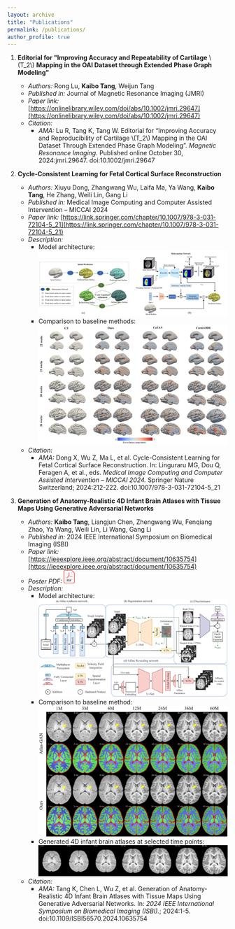 ```yaml
---
layout: archive
title: "Publications"
permalink: /publications/
author_profile: true
---
```



1. **Editorial for "Improving Accuracy and Repeatability of Cartilage** \\(T_2\\) **Mapping in the OAI Dataset through Extended Phase Graph Modeling"**
   * *Authors:* Rong Lu, **Kaibo Tang**, Weijun Tang
    * *Published in:* Journal of Magnetic Resonance Imaging (JMRI)
    * *Paper link:* [https://onlinelibrary.wiley.com/doi/abs/10.1002/jmri.29647](https://onlinelibrary.wiley.com/doi/abs/10.1002/jmri.29647)
    * *Citation:* 
      * *AMA:* Lu R, Tang K, Tang W. Editorial for “Improving Accuracy and Reproducibility of Cartilage \\(T_2\\) Mapping in the OAI Dataset Through Extended Phase Graph Modeling”. *Magnetic Resonance Imaging.* Published online October 30, 2024:jmri.29647. doi:10.1002/jmri.29647

2. **Cycle-Consistent Learning for Fetal Cortical Surface Reconstruction**
   * *Authors:* Xiuyu Dong, Zhangwang Wu, Laifa Ma, Ya Wang, **Kaibo Tang**, He Zhang, Weili Lin, Gang Li
    * *Published in:* Medical Image Computing and Computer Assisted Intervention – MICCAI 2024
    * *Paper link:* [https://link.springer.com/chapter/10.1007/978-3-031-72104-5_21](https://link.springer.com/chapter/10.1007/978-3-031-72104-5_21)
    * *Description:*
      * Model architecture:
        ![Model architecture](/images/cc1.png)
      * Comparison to baseline methods:
        ![Comparison to baseline methods](/images/cc2.png)
    * *Citation:*
      * *AMA:* Dong X, Wu Z, Ma L, et al. Cycle-Consistent Learning for Fetal Cortical Surface Reconstruction. In: Linguraru MG, Dou Q, Feragen A, et al., eds. *Medical Image Computing and Computer Assisted Intervention – MICCAI 2024.* Springer Nature Switzerland; 2024:212-222. doi:10.1007/978-3-031-72104-5_21

3. **Generation of Anatomy-Realistic 4D Infant Brain Atlases with Tissue Maps Using Generative Adversarial Networks**
   * *Authors:* **Kaibo Tang**, Liangjun Chen, Zhengwang Wu, Fenqiang Zhao, Ya Wang, Weili Lin, Li Wang, Gang Li
    * *Published in:* 2024 IEEE International Symposium on Biomedical Imaging (ISBI)
    * *Paper link:* [https://ieeexplore.ieee.org/abstract/document/10635754](https://ieeexplore.ieee.org/abstract/document/10635754)
    * *Poster PDF:* [<img src="/images/pdf.png" width="25"/>](/files/902_poster_final.pdf)
    * *Description:*
      * Model architecture:
        ![Model architecture](/images/ISBI_fig1.png)
      * Comparison to baseline method:
        ![Comparison to baseline method](/images/ISBI_fig3.png)
      * Generated 4D infant brain atlases at selected time points:
        ![4D infant brain atlases after affine rescaling](/images/ISBI_fig2.png)
    * *Citation:*
      * *AMA:* Tang K, Chen L, Wu Z, et al. Generation of Anatomy-Realistic 4D Infant Brain Atlases with Tissue Maps Using Generative Adversarial Networks. In: *2024 IEEE International Symposium on Biomedical Imaging (ISBI).*; 2024:1-5. doi:10.1109/ISBI56570.2024.10635754

[//]: # (<br/><br/><br/><br/><br/><br/><br/><br/><br/>)
